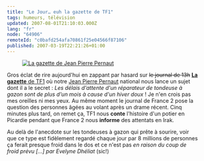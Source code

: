 ```yaml
---
title: "Le Jour… euh la gazette de TF1"
tags: humeurs, télévision
updated: 2007-08-01T21:10:03.000Z
lang: "fr"
node: "64906"
remoteId: "c0bafd254afa70861f25e04566f87106"
published: 2007-03-19T22:21:26+01:00
---
```




<figure class="object-left"><a href="/images/la-gazette-de-jean-pierre-pernaut.png"><img loading="lazy" src="/images//la-gazette-de-jean-pierre-pernaut.png" alt="La gazette de Jean Pierre Pernaut">
</a></figure>


Gros éclat de rire aujourd'hui en zappant par hasard sur <strike>le journal de 13h</strike>
[**La gazette** de TF1](http://videos.tf1.fr/video/news/) où notre [Jean Pierre Pernaut](http://fr.wikipedia.org/wiki/Jean-Pierre_Pernaut) national nous lance un sujet dont il a le secret : *Les délais d'attente d'un réparateur de tondeuse à gazon sont de plus d'un mois à cause d'un hiver doux* ! Je n'en crois pas mes oreilles ni mes yeux. Au même moment le journal de France 2 pose la question des personnes âgées au volant après un drame récent. Cinq minutes plus tard, on remet ça, TF1 nous **conte** l'histoire d'un potier en Picardie pendant que France 2 nous **informe** des attentats en Irak.


Au delà de l'anecdote sur les tondeuses à gazon qui prête à sourire, voir que ce type est fidèlement regardé chaque jour par 8 millions de personnes ça ferait presque froid dans le dos et ce n'est pas *en raison du coup de froid prévu […] par Evelyne Dhéliat* (sic!)

